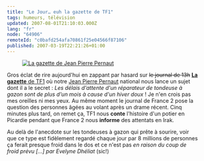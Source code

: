 ```yaml
---
title: "Le Jour… euh la gazette de TF1"
tags: humeurs, télévision
updated: 2007-08-01T21:10:03.000Z
lang: "fr"
node: "64906"
remoteId: "c0bafd254afa70861f25e04566f87106"
published: 2007-03-19T22:21:26+01:00
---
```




<figure class="object-left"><a href="/images/la-gazette-de-jean-pierre-pernaut.png"><img loading="lazy" src="/images//la-gazette-de-jean-pierre-pernaut.png" alt="La gazette de Jean Pierre Pernaut">
</a></figure>


Gros éclat de rire aujourd'hui en zappant par hasard sur <strike>le journal de 13h</strike>
[**La gazette** de TF1](http://videos.tf1.fr/video/news/) où notre [Jean Pierre Pernaut](http://fr.wikipedia.org/wiki/Jean-Pierre_Pernaut) national nous lance un sujet dont il a le secret : *Les délais d'attente d'un réparateur de tondeuse à gazon sont de plus d'un mois à cause d'un hiver doux* ! Je n'en crois pas mes oreilles ni mes yeux. Au même moment le journal de France 2 pose la question des personnes âgées au volant après un drame récent. Cinq minutes plus tard, on remet ça, TF1 nous **conte** l'histoire d'un potier en Picardie pendant que France 2 nous **informe** des attentats en Irak.


Au delà de l'anecdote sur les tondeuses à gazon qui prête à sourire, voir que ce type est fidèlement regardé chaque jour par 8 millions de personnes ça ferait presque froid dans le dos et ce n'est pas *en raison du coup de froid prévu […] par Evelyne Dhéliat* (sic!)

